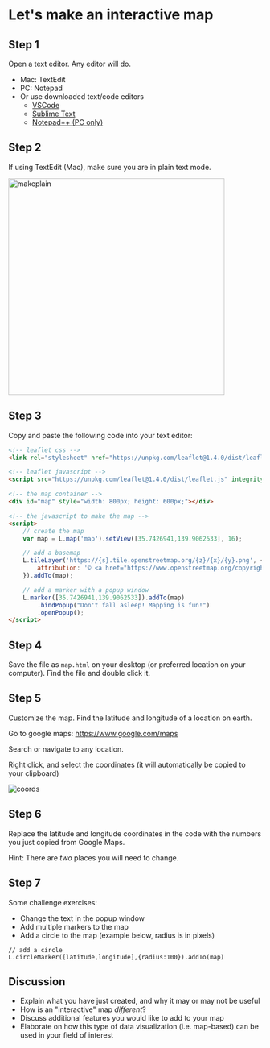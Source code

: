 # Let's make an interactive map

## Step 1

Open a text editor. Any editor will do.

- Mac: TextEdit
- PC: Notepad
- Or use downloaded text/code editors
   - [VSCode](https://code.visualstudio.com/download)
   - [Sublime Text](https://www.sublimetext.com/)
   - [Notepad++ (PC only)](https://notepad-plus-plus.org/downloads/)

## Step 2

If using TextEdit (Mac), make sure you are in plain text mode.

<img width="430" alt="makeplain" src="https://user-images.githubusercontent.com/825990/185028370-06850ed7-e680-43b4-8061-60c06d74db15.png">

## Step 3

Copy and paste the following code into your text editor:

```html
<!-- leaflet css -->
<link rel="stylesheet" href="https://unpkg.com/leaflet@1.4.0/dist/leaflet.css" integrity="sha512-puBpdR0798OZvTTbP4A8Ix/l+A4dHDD0DGqYW6RQ+9jxkRFclaxxQb/SJAWZfWAkuyeQUytO7+7N4QKrDh+drA==" crossorigin=""/>

<!-- leaflet javascript -->
<script src="https://unpkg.com/leaflet@1.4.0/dist/leaflet.js" integrity="sha512-QVftwZFqvtRNi0ZyCtsznlKSWOStnDORoefr1enyq5mVL4tmKB3S/EnC3rRJcxCPavG10IcrVGSmPh6Qw5lwrg==" crossorigin=""></script>

<!-- the map container -->
<div id="map" style="width: 800px; height: 600px;"></div>

<!-- the javascript to make the map -->
<script>
	// create the map
	var map = L.map('map').setView([35.7426941,139.9062533], 16);

	// add a basemap
	L.tileLayer('https://{s}.tile.openstreetmap.org/{z}/{x}/{y}.png', {
		attribution: '© <a href="https://www.openstreetmap.org/copyright">OpenStreetMap</a> contributors'
	}).addTo(map);

	// add a marker with a popup window
	L.marker([35.7426941,139.9062533]).addTo(map)
		.bindPopup("Don't fall asleep! Mapping is fun!")
		.openPopup();
</script>
```

## Step 4

Save the file as `map.html` on your desktop (or preferred location on your computer). Find the file and double click it.

## Step 5

Customize the map. Find the latitude and longitude of a location on earth.

Go to google maps: https://www.google.com/maps

Search or navigate to any location.

Right click, and select the coordinates (it will automatically be copied to your clipboard)

![coords](https://user-images.githubusercontent.com/825990/185029320-c394fea6-28d1-4b15-bfa8-ec7f179e1aaf.png)

## Step 6

Replace the latitude and longitude coordinates in the code with the numbers you just copied from Google Maps.

Hint: There are *two* places you will need to change.

## Step 7

Some challenge exercises:

- Change the text in the popup window
- Add multiple markers to the map
- Add a circle to the map (example below, radius is in pixels)

```
// add a circle 
L.circleMarker([latitude,longitude],{radius:100}).addTo(map)
```

## Discussion

- Explain what you have just created, and why it may or may not be useful
- How is an "interactive" map *different*?
- Discuss additional features you would like to add to your map
- Elaborate on how this type of data visualization (i.e. map-based) can be used in your field of interest
